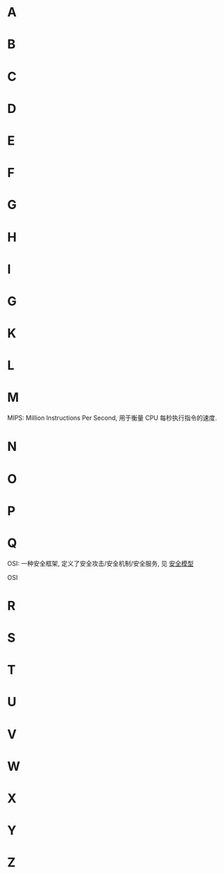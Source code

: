 # A

# B

# C

# D

# E

# F

# G

# H

# I

# G

# K

# L

# M

MIPS: Million Instructions Per Second, 用于衡量 CPU 每秒执行指令的速度.

# N

# O

# P

# Q

OSI: 一种安全框架, 定义了安全攻击/安全机制/安全服务, 见 [安全模型](Security/安全模型.md)

OSI

# R

# S

# T

# U

# V

# W

# X

# Y

# Z